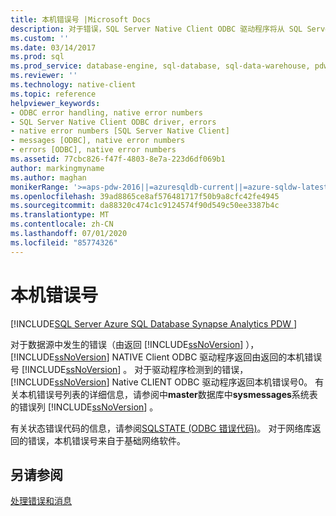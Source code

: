 ```yaml
---
title: 本机错误号 |Microsoft Docs
description: 对于错误，SQL Server Native Client ODBC 驱动程序将从 SQL Server 或（针对驱动程序检测到的错误）返回本机错误号。
ms.custom: ''
ms.date: 03/14/2017
ms.prod: sql
ms.prod_service: database-engine, sql-database, sql-data-warehouse, pdw
ms.reviewer: ''
ms.technology: native-client
ms.topic: reference
helpviewer_keywords:
- ODBC error handling, native error numbers
- SQL Server Native Client ODBC driver, errors
- native error numbers [SQL Server Native Client]
- messages [ODBC], native error numbers
- errors [ODBC], native error numbers
ms.assetid: 77cbc826-f47f-4803-8e7a-223d6df069b1
author: markingmyname
ms.author: maghan
monikerRange: '>=aps-pdw-2016||=azuresqldb-current||=azure-sqldw-latest||>=sql-server-2016||=sqlallproducts-allversions||>=sql-server-linux-2017||=azuresqldb-mi-current'
ms.openlocfilehash: 39ad8865ce8af576481717f50b9a8cfc42fe4945
ms.sourcegitcommit: da88320c474c1c9124574f90d549c50ee3387b4c
ms.translationtype: MT
ms.contentlocale: zh-CN
ms.lasthandoff: 07/01/2020
ms.locfileid: "85774326"
---
```

# <a name="native-error-numbers"></a>本机错误号
[!INCLUDE[SQL Server Azure SQL Database Synapse Analytics PDW ](../../includes/applies-to-version/sql-asdb-asdbmi-asdw-pdw.md)]

  对于数据源中发生的错误（由返回 [!INCLUDE[ssNoVersion](../../includes/ssnoversion-md.md)] ）， [!INCLUDE[ssNoVersion](../../includes/ssnoversion-md.md)] NATIVE Client ODBC 驱动程序返回由返回的本机错误号 [!INCLUDE[ssNoVersion](../../includes/ssnoversion-md.md)] 。 对于驱动程序检测到的错误， [!INCLUDE[ssNoVersion](../../includes/ssnoversion-md.md)] Native CLIENT ODBC 驱动程序返回本机错误号0。 有关本机错误号列表的详细信息，请参阅中**master**数据库中**sysmessages**系统表的错误列 [!INCLUDE[ssNoVersion](../../includes/ssnoversion-md.md)] 。  
  
 有关状态错误代码的信息，请参阅[SQLSTATE &#40;ODBC 错误代码&#41;](../../relational-databases/native-client-odbc-error-messages/sqlstate-odbc-error-codes.md)。 对于网络库返回的错误，本机错误号来自于基础网络软件。  
  
## <a name="see-also"></a>另请参阅  
 [处理错误和消息](../../relational-databases/native-client-odbc-error-messages/handling-errors-and-messages.md)  
  
  

